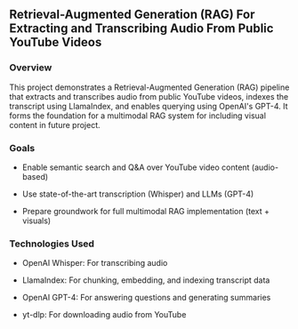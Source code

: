 ## Retrieval-Augmented Generation (RAG) For Extracting and Transcribing Audio From Public YouTube Videos

### Overview

This project demonstrates a Retrieval-Augmented Generation (RAG) pipeline that extracts and transcribes audio from public YouTube videos, indexes the transcript using LlamaIndex, and enables querying using OpenAI's GPT-4. 
It forms the foundation for a multimodal RAG system for including visual content in future project.

### Goals

- Enable semantic search and Q&A over YouTube video content (audio-based)

- Use state-of-the-art transcription (Whisper) and LLMs (GPT-4)

- Prepare groundwork for full multimodal RAG implementation (text + visuals)

### Technologies Used

- OpenAI Whisper: For transcribing audio

- LlamaIndex: For chunking, embedding, and indexing transcript data

- OpenAI GPT-4: For answering questions and generating summaries

- yt-dlp: For downloading audio from YouTube


